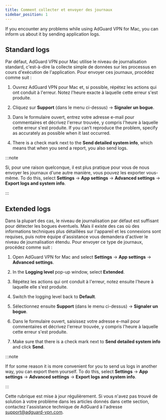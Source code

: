 ```yaml
---
title: Comment collecter et envoyer des journaux
sidebar_position: 1
---
```


If you encounter any problems while using AdGuard VPN for Mac, you can inform us about it by sending application logs.

## Standard logs

Par défaut, AdGuard VPN pour Mac utilise le niveau de journalisation standard, c'est-à-dire la collecte simple de données sur les processus en cours d'exécution de l'application. Pour envoyer ces journaux, procédez comme suit :

1. Ouvrez AdGuard VPN pour Mac et, si possible, répétez les actions qui ont conduit à l'erreur. Notez l'heure exacte à laquelle cette erreur s'est produite.

1. Cliquez sur **Support** (dans le menu ci-dessus) → **Signaler un bogue**.

1. Dans le formulaire ouvert, entrez votre adresse e-mail pour commentaires et décrivez l'erreur trouvée, y compris l'heure à laquelle cette erreur s'est produite. If you can’t reproduce the problem, specify as accurately as possible when it last occurred.

1. There is a check mark next to the **Send detailed system info**, which means that when you send a report, you also send logs.

:::note

Si, pour une raison quelconque, il est plus pratique pour vous de nous envoyer les journaux d'une autre manière, vous pouvez les exporter vous-même. To do this, select **Settings** → **App settings** → **Advanced settings** → **Export logs and system info**.

:::

## Extended logs

Dans la plupart des cas, le niveau de journalisation par défaut est suffisant pour détecter les bogues éventuels. Mais il existe des cas où des informations techniques plus détaillées sur l'appareil et les connexions sont requises, puis notre équipe d'assistance vous demandera d'activer le niveau de journalisation étendu. Pour envoyer ce type de journaux, procédez comme suit :

1. Open AdGuard VPN for Mac and select **Settings** → **App settings** → **Advanced settings**.

1. In the **Logging level** pop-up window, select **Extended**.

1. Répétez les actions qui ont conduit à l'erreur, notez ensuite l'heure à laquelle elle s'est produite.

1. Switch the logging level back to **Default**.

1. Sélectionnez ensuite **Support** (dans le menu ci-dessus) → **Signaler un bogue**.

1. Dans le formulaire ouvert, saisissez votre adresse e-mail pour commentaires et décrivez l'erreur trouvée, y compris l'heure à laquelle cette erreur s'est produite.

1. Make sure that there is a check mark next to **Send detailed system info** and click **Send**.

:::note

If for some reason it is more convenient for you to send us logs in another way, you can export them yourself. To do this, select **Settings** → **App settings** → **Advanced settings** → **Export logs and system info**.

:::

Cette rubrique est mise à jour régulièrement. Si vous n'avez pas trouvé de solution à votre problème dans les articles donnés dans cette section, contactez l'assistance technique de AdGuard à l'adresse support@adguard-vpn.com.
